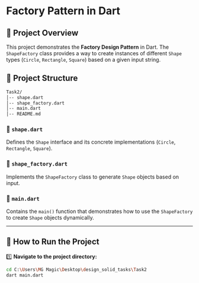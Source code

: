 # Factory Pattern in Dart

## 📌 Project Overview
This project demonstrates the **Factory Design Pattern** in Dart. The `ShapeFactory` class provides a way to create instances of different `Shape` types (`Circle`, `Rectangle`, `Square`) based on a given input string.

## 📂 Project Structure
```sh
Task2/
│-- shape.dart
│-- shape_factory.dart
│-- main.dart
│-- README.md
```

### 🔹 `shape.dart`
Defines the `Shape` interface and its concrete implementations (`Circle`, `Rectangle`, `Square`).

### 🔹 `shape_factory.dart`
Implements the `ShapeFactory` class to generate `Shape` objects based on input.

### 🔹 `main.dart`
Contains the `main()` function that demonstrates how to use the `ShapeFactory` to create `Shape` objects dynamically.

---

## 🚀 How to Run the Project

1️⃣ **Navigate to the project directory:**
```sh
cd C:\Users\MG Magic\Desktop\design_solid_tasks\Task2
dart main.dart

